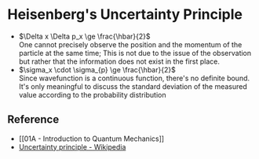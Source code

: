 # Heisenberg's Uncertainty Principle

- $\Delta x \Delta p_x \ge \frac{\hbar}{2}​$  
  One cannot precisely observe the position and the momentum of the particle at the same time; This is not due to the issue of the observation but rather that the information does not exist in the first place.
- $\sigma_x \cdot \sigma_{p} \ge \frac{\hbar}{2}$  
  Since wavefunction is a continuous function, there's no definite bound. It's only meaningful to discuss the standard deviation of the measured value according to the probability distribution

## Reference

- [[01A - Introduction to Quantum Mechanics]]
- [Uncertainty principle - Wikipedia](https://en.wikipedia.org/wiki/Uncertainty_principle)
